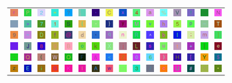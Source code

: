 <table>
<tr>
<td><img src="72.gif"></td>
<td><img src="50.gif"></td>
<td><img src="32.gif"></td>
<td><img src="3D.gif"></td>
<td><img src="3F.gif"></td>
<td><img src="gr2.gif"></td>
<td><img src="2C.gif"></td>
<td><img src="43.gif"></td>
<td><img src="78.gif"></td>
<td><img src="34.gif"></td>
<td><img src="61.gif"></td>
<td><img src="25.gif"></td>
<td><img src="56.gif"></td>
<td><img src="21.gif"></td>
<td><img src="27.gif"></td>
<td><img src="4E.gif"></td>
</tr>
<tr>
<td><img src="gr3.gif"></td>
<td><img src="3E.gif"></td>
<td><img src="37.gif"></td>
<td><img src="31.gif"></td>
<td><img src="53.gif"></td>
<td><img src="7B.gif"></td>
<td><img src="2D.gif"></td>
<td><img src="7D.gif"></td>
<td><img src="79.gif"></td>
<td><img src="4D.gif"></td>
<td><img src="76.gif"></td>
<td><img src="68.gif"></td>
<td><img src="35.gif"></td>
<td><img src="70.gif"></td>
<td><img src="5F.gif"></td>
<td><img src="54.gif"></td>
</tr>
<tr>
<td><img src="39.gif"></td>
<td><img src="7E.gif"></td>
<td><img src="44.gif"></td>
<td><img src="66.gif"></td>
<td><img src="40.gif"></td>
<td><img src="64.gif"></td>
<td><img src="2A.gif"></td>
<td><img src="71.gif"></td>
<td><img src="6E.gif"></td>
<td><img src="52.gif"></td>
<td><img src="5E.gif"></td>
<td><img src="62.gif"></td>
<td><img src="6C.gif"></td>
<td><img src="3B.gif"></td>
<td><img src="6D.gif"></td>
<td><img src="5D.gif"></td>
</tr>
<tr>
<td><img src="gr1.gif"></td>
<td><img src="4A.gif"></td>
<td><img src="38.gif"></td>
<td><img src="67.gif"></td>
<td><img src="42.gif"></td>
<td><img src="6F.gif"></td>
<td><img src="6B.gif"></td>
<td><img src="58.gif"></td>
<td><img src="6A.gif"></td>
<td><img src="4C.gif"></td>
<td><img src="73.gif"></td>
<td><img src="75.gif"></td>
<td><img src="74.gif"></td>
<td><img src="2B.gif"></td>
<td><img src="7C.gif"></td>
<td><img src="65.gif"></td>
</tr>
<tr>
<td><img src="2E.gif"></td>
<td><img src="51.gif"></td>
<td><img src="28.gif"></td>
<td><img src="57.gif"></td>
<td><img src="4F.gif"></td>
<td><img src="46.gif"></td>
<td><img src="26.gif"></td>
<td><img src="3C.gif"></td>
<td><img src="5A.gif"></td>
<td><img src="30.gif"></td>
<td><img src="36.gif"></td>
<td><img src="29.gif"></td>
<td><img src="48.gif"></td>
<td><img src="5B.gif"></td>
<td><img src="59.gif"></td>
<td><img src="24.gif"></td>
</tr>
<tr>
<td><img src="7A.gif"></td>
<td><img src="45.gif"></td>
<td><img src="69.gif"></td>
<td><img src="47.gif"></td>
<td><img src="4B.gif"></td>
<td><img src="49.gif"></td>
<td><img src="41.gif"></td>
<td><img src="77.gif"></td>
<td><img src="3A.gif"></td>
<td><img src="33.gif"></td>
<td><img src="2F.gif"></td>
<td><img src="63.gif"></td>
<td><img src="55.gif"></td>
<td><img src="23.gif"></td>
<td><img src="60.gif"></td>
<td><img src="22.gif"></td>
</tr>
</table>

